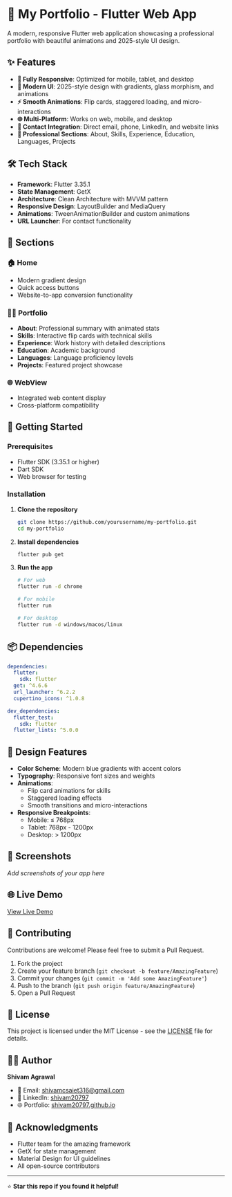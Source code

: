 # 🚀 My Portfolio - Flutter Web App

A modern, responsive Flutter web application showcasing a professional portfolio with beautiful animations and 2025-style UI design.

## ✨ Features

- **📱 Fully Responsive**: Optimized for mobile, tablet, and desktop
- **🎨 Modern UI**: 2025-style design with gradients, glass morphism, and animations
- **⚡ Smooth Animations**: Flip cards, staggered loading, and micro-interactions
- **🌐 Multi-Platform**: Works on web, mobile, and desktop
- **📧 Contact Integration**: Direct email, phone, LinkedIn, and website links
- **🎯 Professional Sections**: About, Skills, Experience, Education, Languages, Projects

## 🛠️ Tech Stack

- **Framework**: Flutter 3.35.1
- **State Management**: GetX
- **Architecture**: Clean Architecture with MVVM pattern
- **Responsive Design**: LayoutBuilder and MediaQuery
- **Animations**: TweenAnimationBuilder and custom animations
- **URL Launcher**: For contact functionality

## 📱 Sections

### 🏠 Home
- Modern gradient design
- Quick access buttons
- Website-to-app conversion functionality

### 👨‍💻 Portfolio
- **About**: Professional summary with animated stats
- **Skills**: Interactive flip cards with technical skills
- **Experience**: Work history with detailed descriptions
- **Education**: Academic background
- **Languages**: Language proficiency levels
- **Projects**: Featured project showcase

### 🌐 WebView
- Integrated web content display
- Cross-platform compatibility

## 🚀 Getting Started

### Prerequisites
- Flutter SDK (3.35.1 or higher)
- Dart SDK
- Web browser for testing

### Installation

1. **Clone the repository**
   ```bash
   git clone https://github.com/yourusername/my-portfolio.git
   cd my-portfolio
   ```

2. **Install dependencies**
   ```bash
   flutter pub get
   ```

3. **Run the app**
   ```bash
   # For web
   flutter run -d chrome
   
   # For mobile
   flutter run
   
   # For desktop
   flutter run -d windows/macos/linux
   ```

## 📦 Dependencies

```yaml
dependencies:
  flutter:
    sdk: flutter
  get: ^4.6.6
  url_launcher: ^6.2.2
  cupertino_icons: ^1.0.8

dev_dependencies:
  flutter_test:
    sdk: flutter
  flutter_lints: ^5.0.0
```

## 🎨 Design Features

- **Color Scheme**: Modern blue gradients with accent colors
- **Typography**: Responsive font sizes and weights
- **Animations**: 
  - Flip card animations for skills
  - Staggered loading effects
  - Smooth transitions and micro-interactions
- **Responsive Breakpoints**:
  - Mobile: ≤ 768px
  - Tablet: 768px - 1200px  
  - Desktop: > 1200px

## 📱 Screenshots

*Add screenshots of your app here*

## 🌐 Live Demo

[View Live Demo](https://your-demo-url.com)

## 🤝 Contributing

Contributions are welcome! Please feel free to submit a Pull Request.

1. Fork the project
2. Create your feature branch (`git checkout -b feature/AmazingFeature`)
3. Commit your changes (`git commit -m 'Add some AmazingFeature'`)
4. Push to the branch (`git push origin feature/AmazingFeature`)
5. Open a Pull Request

## 📄 License

This project is licensed under the MIT License - see the [LICENSE](LICENSE) file for details.

## 👨‍💻 Author

**Shivam Agrawal**
- 📧 Email: shivamcsaiet316@gmail.com
- 💼 LinkedIn: [shivam20797](https://www.linkedin.com/in/shivam20797)
- 🌐 Portfolio: [shivam20797.github.io](https://shivam20797.github.io/web-app/)

## 🙏 Acknowledgments

- Flutter team for the amazing framework
- GetX for state management
- Material Design for UI guidelines
- All open-source contributors

---

⭐ **Star this repo if you found it helpful!**
